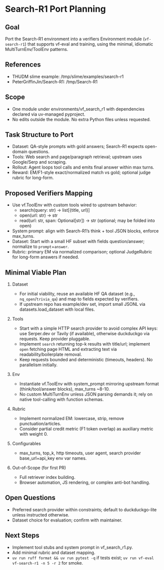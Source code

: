 # Search-R1 Port Planning

## Goal
Port the Search-R1 environment into a verifiers Environment module (`vf-search-r1`) that supports vf-eval and training, using the minimal, idiomatic MultiTurnEnv/ToolEnv patterns.

## References
- THUDM slime example: /tmp/slime/examples/search-r1
- PeterGriffinJin/Search-R1: /tmp/Search-R1

## Scope
- One module under environments/vf_search_r1 with dependencies declared via uv-managed pyproject.
- No edits outside the module. No extra Python files unless requested.

## Task Structure to Port
- Dataset: QA-style prompts with gold answers; Search-R1 expects open-domain questions.
- Tools: Web search and page/paragraph retrieval; upstream uses Google/Serp and scraping.
- Rollout: Agent loops tool calls and emits final answer within max turns.
- Reward: EM/F1-style exact/normalized match vs gold; optional judge rubric for long-form.

## Proposed Verifiers Mapping
- Use vf.ToolEnv with custom tools wired to upstream behavior:
  - search(query: str) -> list[{title, url}]
  - open(url: str) -> str
  - read(url: str, span: Optional[str]) -> str (optional; may be folded into open)
- System prompt: align with Search-R1’s think + tool JSON blocks, enforce max_turns.
- Dataset: Start with a small HF subset with fields question/answer; normalize to `prompt`+`answer`.
- Rubric: primary EM via normalized comparison; optional JudgeRubric for long-form answers if needed.

## Minimal Viable Plan
1) Dataset
   - For initial viability, reuse an available HF QA dataset (e.g., `nq_open`/`trivia_qa`) and map to fields expected by verifiers.
   - If upstream repo has example/dev set, import small JSONL via datasets.load_dataset with local files.

2) Tools
   - Start with a simple HTTP search provider to avoid complex API keys: use Serper.dev or Tavily (if available), otherwise duckduckgo via requests. Keep provider pluggable.
   - Implement `search` returning top-k results with title/url; implement `open` fetching page HTML and extracting text via readability/boilerplate removal.
   - Keep requests bounded and deterministic (timeouts, headers). No parallelism initially.

3) Env
   - Instantiate vf.ToolEnv with system_prompt mirroring upstream format (think/tool/answer blocks), max_turns ~8-10.
   - No custom MultiTurnEnv unless JSON parsing demands it; rely on native tool-calling with function schemas.

4) Rubric
   - Implement normalized EM: lowercase, strip, remove punctuation/articles.
   - Consider partial credit metric (F1 token overlap) as auxiliary metric with weight 0.

5) Configurables
   - max_turns, top_k, http timeouts, user agent, search provider base_url+api_key env var names.

6) Out-of-Scope (for first PR)
   - Full retriever index building.
   - Browser automation, JS rendering, or complex anti-bot handling.

## Open Questions
- Preferred search provider within constraints; default to duckduckgo-lite unless instructed otherwise.
- Dataset choice for evaluation; confirm with maintainer.

## Next Steps
- Implement tool stubs and system prompt in vf_search_r1.py.
- Add minimal rubric and dataset mapping.
- `uv run ruff format && uv run pytest -q` if tests exist; `uv run vf-eval vf-search-r1 -n 5 -r 2` for smoke.